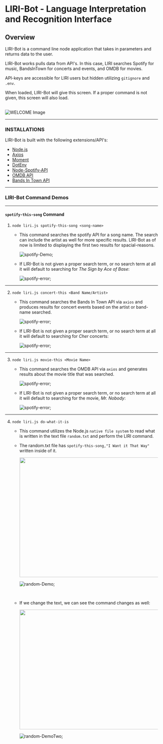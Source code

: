 # LIRI-Bot - Language Interpretation and Recognition Interface

## Overview
LIRI-Bot is a command line node application that takes in parameters and returns data to the user.

LIRI-Bot works pulls data from API's. In this case, LIRI searches Spotify for music, BandsInTown for concerts and events, and OMDB for movies.

API-keys are accessible for LIRI users but hidden utilizing `gitignore` and `.env`.
<aside> When loaded, LIRI-Bot will give this screen. If a proper command is not given, this screen will also load. </aside>

<br>

![WELCOME Image](/images/Liri_Bot_WELCOME_Demo.png)

***

### INSTALLATIONS
LIRI-Bot is built with the following extensions/API's:
* [Node.js](https://nodejs.org/en/)
* [Axios](https://www.npmjs.com/package/axios)
* [Moment](https://www.npmjs.com/package/moment)
* [DotEnv](https://www.npmjs.com/package/dotenv)
* [Node-Spotify-API](https://www.npmjs.com/package/node-spotify-api)
* [OMDB API](http://www.omdbapi.com)
* [Bands In Town API](http://www.artists.bandsintown.com/bandsintown-api)

***

### LIRI-Bot Command Demos
<hr>

#### `spotify-this-song` Command
1. `node liri.js spotify-this-song <song-name>`
    - This command searches the spotify API for a song name. The search can include the artist as well for more specific results. LIRI-Bot as of now is limited to displaying the first two results for spacial-reasons.
        <br>
        
        ![spotify-Demo](/images/Liri_Bot_spotify-this-song-1_Demo.gif);



    - If LIRI-Bot is not given a proper search term, or no search term at all it will default to searching for <em>The Sign by Ace of Base</em>:
        <br>

        ![spotify-error](/images/Liri_Bot_spotify-this-song_ERR_Demo.gif);
      

<hr>

2. `node liri.js concert-this <Band Name/Artist>`
    - This command searches the Bands In Town API via `axios` and produces results for concert events based on the artist or band-name searched.
        <br>

        ![spotify-error](/images/Liri_Bot_concert-this_Demo.gif);


    - If LIRI-Bot is not given a proper search term, or no search term at all it will default to searching for <em>Cher</em> concerts:

        ![spotify-error](/images/Liri_Bot_concert-this_Demo_1.gif);

<hr>

3. `node liri.js movie-this <Movie Name>`
    - This command searches the OMDB API via `axios` and generates results about the movie title that was searched.


        ![spotify-error](/images/Liri_Bot_movie-this_Demo_.gif);
   
    - If LIRI-Bot is not given a proper search term, or no search term at all it will default to searching for the movie, <em>Mr. Nobody</em>:


        ![spotify-error](/images/Liri_Bot_movie-this_Demo_err.gif);
    

<hr>

4. `node liri.js do-what-it-is`
    - This command utilizes the Node.js `native file system` to read what is written in the text file `random.txt` and perform the LIRI command. 
    - The random.txt file has `spotify-this-song,"I Want it That Way"` written inside of it. 

        <img src="/images/random_demo_1.png" width="640" height="394" />

        ![random-Demo](/images/Liri_Bot_do-this_demo_1.gif);

        <br>

    - If we change the text, we can see the command changes as well: 

        <img src="/images/random_demo_2.png" width="640" height="394" />

        ![random-DemoTwo](/images/Liri_Bot_do-this_demo_2.gif);



        




  
    

